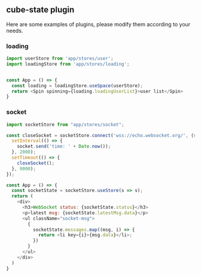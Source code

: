 ## cube-state plugin
Here are some examples of plugins, please modify them according to your needs.


### loading
```javascript
import userStore from 'app/stores/user';
import loadingStore from 'app/stores/loading';


const App = () => {
  const loading = loadingStore.useSpace(userStore);
  return <Spin spinning={loading.loadingUserList}>user list</Spin>
}
```


### socket
```javascript
import socketStore from "app/stores/socket";

const closeSocket = socketStore.connect('wss://echo.websocket.org/', (socket: WebSocket) => {
  setInterval(() => {
    socket.send('time: ' + Date.now());
  }, 2000);
  setTimeout(() => {
    closeSocket();
  }, 9000);
});

const App = () => {
  const socketState = socketStore.useStore(s => s);
  return (
    <div>
      <h3>WebSocket status: {socketState.status}</h3>
      <p>latest msg: {socketState.latestMsg.data}</p>
      <ul className="socket-msg">
        {
          socketState.messages.map((msg, i) => {
            return <li key={i}>{msg.data}</li>;
          })
        }
      </ul>
    </div>
  )
}
```

